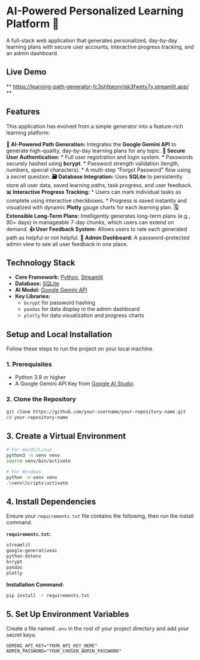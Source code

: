 
# AI-Powered Personalized Learning Platform 🚀

[](https://www.python.org/) [](https://streamlit.io) [](https://www.sqlite.org/index.html) [](https://ai.google.dev/)

A full-stack web application that generates personalized, day-by-day learning plans with secure user accounts, interactive progress tracking, and an admin dashboard.
## Live Demo

** https://learning-path-generator-fc3shfpeonrlsk3fwety7y.streamlit.app/ **

## Features

This application has evolved from a simple generator into a feature-rich learning platform:

  **🤖 AI-Powered Path Generation:** Integrates the 
  **Google Gemini API** to generate high-quality, day-by-day learning plans for any topic.
  **🔐 Secure User Authentication:**
      * Full user registration and login system.
      * Passwords securely hashed using **bcrypt**.
      * Password strength validation (length, numbers, special characters).
      * A multi-step "Forgot Password" flow using a secret question.
    **🗃️ Database Integration:** Uses **SQLite** to persistently store all user data, saved learning paths, task progress, and user feedback.
    **📊 Interactive Progress Tracking:**
      * Users can mark individual tasks as complete using interactive checkboxes.
      * Progress is saved instantly and visualized with dynamic **Plotly** gauge charts for each learning plan.
   **🗓️ Extensible Long-Term Plans:** Intelligently generates long-term plans (e.g., 90+ days) in manageable 7-day chunks, which users can extend on demand.
   **👍 User Feedback System:** Allows users to rate each generated path as helpful or not helpful.
   **👑 Admin Dashboard:** A password-protected admin view to see all user feedback in one place.

## Technology Stack

  * **Core Framework:** [Python](https://www.python.org/), [Streamlit](https://streamlit.io/)
  * **Database:** [SQLite](https://www.sqlite.org/index.html)
  * **AI Model:** [Google Gemini API](https://ai.google.dev/)
  * **Key Libraries:**
      * `bcrypt` for password hashing
      * `pandas` for data display in the admin dashboard
      * `plotly` for data visualization and progress charts

## Setup and Local Installation

Follow these steps to run the project on your local machine.

### 1. Prerequisites

  * Python 3.9 or higher
  * A Google Gemini API Key from [Google AI Studio](https://aistudio.google.com).

### 2. Clone the Repository

```bash
git clone https://github.com/your-username/your-repository-name.git
cd your-repository-name
```

## 3. Create a Virtual Environment

```bash
# For macOS/Linux
python3 -m venv venv
source venv/bin/activate

# For Windows
python -m venv venv
.\venv\Scripts\activate
```

## 4. Install Dependencies

Ensure your `requirements.txt` file contains the following, then run the install command.

**`requirements.txt`:**

```txt
streamlit
google-generativeai
python-dotenv
bcrypt
pandas
plotly
```

**Installation Command:**

```bash
pip install -r requirements.txt
```

## 5. Set Up Environment Variables

Create a file named `.env` in the root of your project directory and add your secret keys:

```
GEMINI_API_KEY="YOUR_API_KEY_HERE"
ADMIN_PASSWORD="YOUR_CHOSEN_ADMIN_PASSWORD"
```

